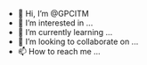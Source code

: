 - 👋 Hi, I’m @GPCITM
- 👀 I’m interested in ...
- 🌱 I’m currently learning ...
- 💞️ I’m looking to collaborate on ...
- 📫 How to reach me ...

<!---
GPCITM/GPCITM is a ✨ special ✨ repository because its `README.md` (this file) appears on your GitHub profile.
You can click the Preview link to take a look at your changes.
--->
